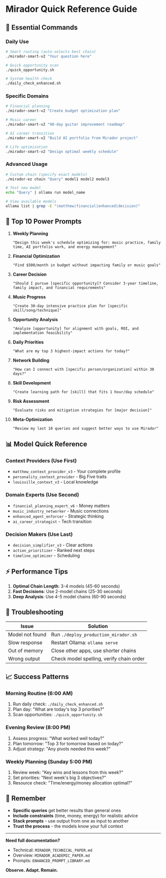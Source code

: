 # Mirador Quick Reference Guide

## 🚀 Essential Commands

### Daily Use
```bash
# Smart routing (auto-selects best chain)
./mirador-smart-v2 "Your question here"

# Quick opportunity scan
./quick_opportunity.sh

# System health check
./daily_check_enhanced.sh
```

### Specific Domains
```bash
# Financial planning
./mirador-smart-v2 "Create budget optimization plan"

# Music career
./mirador-smart-v2 "90-day guitar improvement roadmap"

# AI career transition
./mirador-smart-v2 "Build AI portfolio from Mirador project"

# Life optimization
./mirador-smart-v2 "Design optimal weekly schedule"
```

### Advanced Usage
```bash
# Custom chain (specify exact models)
./mirador-ez chain "Query" model1 model2 model3

# Test new model
echo "Query" | ollama run model_name

# View available models
ollama list | grep -E "(matthew|financial|enhanced|decision)"
```

## 🎯 Top 10 Power Prompts

1. **Weekly Planning**
   ```
   "Design this week's schedule optimizing for: music practice, family time, AI portfolio work, and energy management"
   ```

2. **Financial Optimization**
   ```
   "Find $500/month in budget without impacting family or music goals"
   ```

3. **Career Decision**
   ```
   "Should I pursue [specific opportunity]? Consider 3-year timeline, family impact, and financial requirements"
   ```

4. **Music Progress**
   ```
   "Create 30-day intensive practice plan for [specific skill/song/technique]"
   ```

5. **Opportunity Analysis**
   ```
   "Analyze [opportunity] for alignment with goals, ROI, and implementation feasibility"
   ```

6. **Daily Priorities**
   ```
   "What are my top 3 highest-impact actions for today?"
   ```

7. **Network Building**
   ```
   "How can I connect with [specific person/organization] within 30 days?"
   ```

8. **Skill Development**
   ```
   "Create learning path for [skill] that fits 1 hour/day schedule"
   ```

9. **Risk Assessment**
   ```
   "Evaluate risks and mitigation strategies for [major decision]"
   ```

10. **Meta-Optimization**
    ```
    "Review my last 10 queries and suggest better ways to use Mirador"
    ```

## 📊 Model Quick Reference

### Context Providers (Use First)
- `matthew_context_provider_v3` - Your complete profile
- `personality_context_provider` - Big Five traits
- `louisville_context_v3` - Local knowledge

### Domain Experts (Use Second)
- `financial_planning_expert_v6` - Money matters
- `music_industry_networker` - Music connections
- `enhanced_agent_enforcer` - Strategic thinking
- `ai_career_strategist` - Tech transition

### Decision Makers (Use Last)
- `decision_simplifier_v3` - Clear actions
- `action_prioritizer` - Ranked next steps
- `timeline_optimizer` - Scheduling

## ⚡ Performance Tips

1. **Optimal Chain Length**: 3-4 models (45-60 seconds)
2. **Fast Decisions**: Use 2-model chains (25-30 seconds)
3. **Deep Analysis**: Use 4-5 model chains (60-90 seconds)

## 🔧 Troubleshooting

| Issue | Solution |
|-------|----------|
| Model not found | Run `./deploy_production_mirador.sh` |
| Slow response | Restart Ollama: `ollama serve` |
| Out of memory | Close other apps, use shorter chains |
| Wrong output | Check model spelling, verify chain order |

## 📈 Success Patterns

### Morning Routine (6:00 AM)
1. Run daily check: `./daily_check_enhanced.sh`
2. Plan day: "What are today's top 3 priorities?"
3. Scan opportunities: `./quick_opportunity.sh`

### Evening Review (8:00 PM)
1. Assess progress: "What worked well today?"
2. Plan tomorrow: "Top 3 for tomorrow based on today?"
3. Adjust strategy: "Any pivots needed this week?"

### Weekly Planning (Sunday 5:00 PM)
1. Review week: "Key wins and lessons from this week?"
2. Set priorities: "Next week's big 3 objectives?"
3. Resource check: "Time/energy/money allocation optimal?"

## 🎯 Remember

- **Specific queries** get better results than general ones
- **Include constraints** (time, money, energy) for realistic advice
- **Stack prompts** - use output from one as input to another
- **Trust the process** - the models know your full context

---

**Need full documentation?**
- Technical: `MIRADOR_TECHNICAL_PAPER.md`
- Overview: `MIRADOR_ACADEMIC_PAPER.md`
- Prompts: `ENHANCED_PROMPT_LIBRARY.md`

**Observe. Adapt. Remain.**